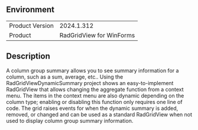 ## Environment
<table>
	<tr>
		<td>Product Version</td>
		<td>2024.1.312</td>
	</tr>
	<tr>
		<td>Product</td>
		<td>RadGridView for WinForms</td>
	</tr>
</table>


## Description 

A column group summary allows you to see summary information for a column, such as a sum, average, etc.. Using the RadGridViewDynamicSummary project shows an easy-to-implement RadGridView that allows changing the aggregate function from a context menu. The items in the context menu are also dynamic depending on the column type; enabling or disabling this function only requires one line of code. The grid raises events for when the dynamic summary is added, removed, or changed and can be used as a standard RadGridView when not used to display column group summary information.

